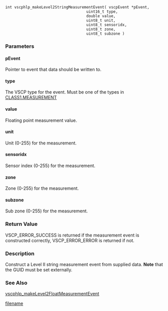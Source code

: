 

```clike
int vscphlp_makeLevel2StringMeasurementEvent( vscpEvent *pEvent, 
                                    uint16_t type,
                                    double value,
                                    uint8_t unit,
                                    uint8_t sensoridx,
                                    uint8_t zone,
                                    uint8_t subzone )
```

### Parameters

#### pEvent
Pointer to event that data should be written to.

#### type
The VSCP type for the event. Must be one of the types in [CLASS1.MEASUREMENT](https://grodansparadis.gitbooks.io/the-vscp-specification/class1.measurement.html)

#### value
Floating point measurement value.

#### unit
Unit (0-255) for the measurement.

#### sensoridx
Sensor index (0-255) for the measurement.

#### zone
Zone (0-255) for the measurement.

#### subzone
Sub zone (0-255) for the measurement. 

### Return Value
VSCP_ERROR_SUCCESS is returned if the measurement event is constructed correctly, VSCP_ERROR_ERROR is returned if not. 

### Description
Construct a Level II string measurement event from supplied data. **Note** that the GUID must be set externally. 

### See Also
[vscphlp_makeLevel2FloatMeasurementEvent](vscphlp_makelevel2floatmeasurementevent.md)



[filename](./bottom_copyright.md ':include')